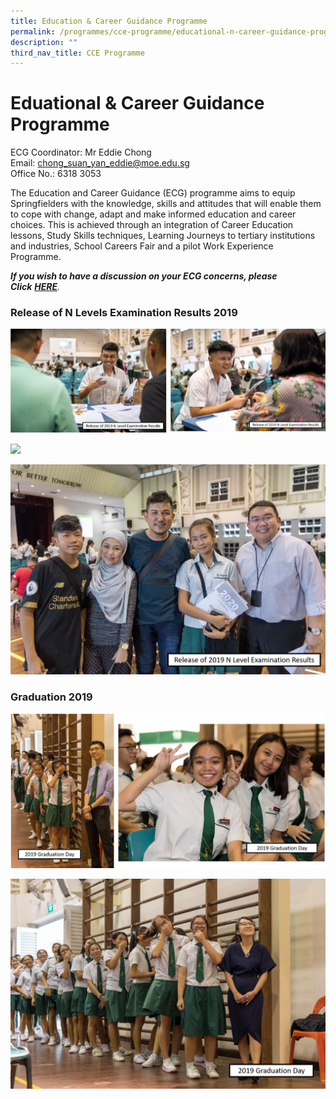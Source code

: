 ```yaml
---
title: Education & Career Guidance Programme
permalink: /programmes/cce-programme/educational-n-career-guidance-programme
description: ""
third_nav_title: CCE Programme
---
```

# **Eduational & Career Guidance Programme**

ECG Coordinator: Mr Eddie Chong    
Email: [chong_suan_yan_eddie@moe.edu.sg](mailto:chong_suan_yan_eddie@moe.edu.sg)     
Office No.: 6318 3053

The Education and Career Guidance (ECG) programme aims to equip Springfielders with the knowledge, skills and attitudes that will enable them to cope with change, adapt and make informed education and career choices. This is achieved through an integration of Career Education lessons, Study Skills techniques, Learning Journeys to tertiary institutions and industries, School Careers Fair and a pilot Work Experience Programme.
  
_**If you wish to have a discussion on your ECG concerns, please Click**_ **_[HERE](https://springfieldsec.moe.edu.sg/programmes/cce-programme/educational-n-career-guidance-programme/ecg-at-springfield)_**_._

### Release of N Levels Examination Results 2019

![](/images/Grad-19-1.jpg)

![](/images/NLEVEL%203.png)

![](/images/NLEVEL%204.png)

### Graduation 2019

![](/images/Grad-19.jpg)

![](/images/G3.png)